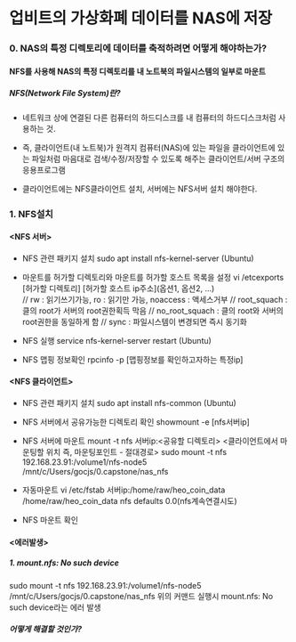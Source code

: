 # 업비트의 가상화폐 데이터를 NAS에 저장

### 0. NAS의 특정 디렉토리에 데이터를 축적하려면 어떻게 해야하는가?
#### NFS를 사용해 NAS의 특정 디렉토리를 내 노트북의 파일시스템의 일부로 마운트
##### NFS(Network File System)란? 
- 네트워크 상에 연결된 다른 컴퓨터의 하드디스크를 내 컴퓨터의 하드디스크처럼 사용하는 것.

- 즉, 클라이언트(내 노트북)가 원격지 컴퓨터(NAS)에 있는 파일을 클라이언트에 있는 파일처럼 
마음대로 검색/수정/저장할 수 있도록 해주는 클라이언트/서버 구조의 응용프로그램

- 클라이언트에는 NFS클라이언트 설치, 서버에는 NFS서버 설치 해야한다.

### 1. NFS설치
#### <NFS 서버>
- NFS 관련 패키지 설치
sudo apt install nfs-kernel-server (Ubuntu)

- 마운트를 허가할 디렉토리와 마운트를 허가할 호스트 목록을 설정
vi /etcexports [허가할 디렉토리] [허가할 호스트 ip주소](옵션1, 옵션2, ...)   
// rw : 읽기쓰기가능, ro : 읽기만 가능, noaccess : 액세스거부
// root_squach : 클의 root가 서버의 root권한획득 막음 
// no_root_squach : 클의 root와 서버의 root권한을 동일하게 함
// sync : 파일시스템이 변경되면 즉시 동기화

- NFS 실행
service nfs-kernel-server restart (Ubuntu)

- NFS 맵핑 정보확인
rpcinfo -p [맵핑정보를 확인하고자하는 특정ip]

#### <NFS 클라이언트>
- NFS 관련 패키지 설치
sudo apt install nfs-common (Ubuntu)

- NFS 서버에서 공유가능한 디렉토리 확인
showmount -e [nfs서버ip]

- NFS 서버에 마운트
mount -t nfs 서버ip:<공유할 디렉토리> <클라이언트에서 마운팅할 위치 즉, 마운팅포인트 - 절대경로>
sudo mount -t nfs 192.168.23.91:/volume1/nfs-node5 /mnt/c/Users/gocjs/0.capstone/nas_nfs

- 자동마운트
vi /etc/fstab
서버ip:/home/raw/heo_coin_data /home/raw/heo_coin_data nfs defaults 0.0(nfs계속연결시도)

- NFS 마운트 확인


#### <에러발생>
##### 1. mount.nfs: No such device
sudo mount -t nfs 192.168.23.91:/volume1/nfs-node5 /mnt/c/Users/gocjs/0.capstone/nas_nfs 
위의 커맨드 실행시 mount.nfs: No such device라는 에러 발생
##### 어떻게 해결할 것인가?




